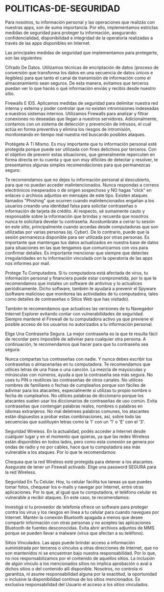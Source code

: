 # POLITICAS-DE-SEGURIDAD
Para nosotros, tu información personal y las operaciones que realizás con nuestras apps, son de suma importancia. Por ello, implementamos estrictas medidas de seguridad para proteger tu información, asegurando: confidencialidad, disponibilidad e integridad de la operatoria realizadas a través de las apps disponibles en Internet.

Las principales medidas de seguridad que implementamos para protegerte, son las siguientes:

Cifrado De Datos.
	Utilizamos técnicas de encriptación de datos (proceso de conversión que transforma los datos en una secuencia de datos únicos e ilegibles) para que tanto el canal de transmisión de información como el almacenamiento sean seguros. De esta manera, evitamos que terceros puedan ver lo que hacés o qué información enviás y recibís desde nuestro sitio.

Firewalls E IDS.
	Aplicamos medidas de seguridad para delimitar nuestra red interna y externa y poder controlar que no existen intromisiones indeseadas a nuestros sistemas internos.
Utilizamos Firewalls para analizar y filtrar conexiones no deseadas que llegan a nuestros servidores. Adicionalmente, contamos con un sistema de detección y prevención de intrusos, el cual actúa en forma preventiva y elimina los riesgos de intromisión, monitoreando en tiempo real nuestra red buscando posibles ataques.

Protégete A Ti Mismo.
	Es muy importante que tu información personal esté protegida porque puede ser utilizada con fines delictivos por terceros. Con el objetivo de prevenir estas situaciones, que generalmente repercuten en forma directa en tu cuenta y que son muy difíciles de detectar y resolver, te presentamos algunas simples recomendaciones para que permanezcas seguro:

Te recomendamos que no dejes tu información personal al descubierto, para que no puedan acceder malintencionados.
Nunca respondas a correos electrónicos inesperados o de origen sospechoso y NO hagas "click" en enlaces o archivos adjuntos en mensajes de este tipo.
Existen ataques llamados "Phishing" que ocurren cuando malintencionados engañan a los usuarios creando una identidad falsa para solicitar contraseñas o información de tarjeta de crédito. Al respecto, sé sumamente cauto y responsable sobre la información que brindas y recuerda que nosotros nunca te solicitará develar tu contraseña.
Acostumbrate a cerrar tu sesión en este sitio, principalmente cuando accedas desde computadoras que son utilizadas por varias personas (ej. Cyber). De lo contrario, puede que la sesión permanezca disponible para ser utilizada por otras personas.
Es importante que mantengas tus datos actualizados en nuestra base de datos para situaciones en las que tengamos que comunicarnos con vos para confirmar detalles.
Es importante mencionar que siempre que detectes irregularidades en tu información vinculada con la operatoria de las apps nos informes por mail.

Protege Tu Computadora.
	Si tu computadora está afectada de virus, tu información personal y financiera puede estar comprometida, por lo que te recomendamos que instales un software de antivirus y lo actualices periódicamente. Dicho software, también te ayudará a prevenir el Spyware (software malicioso que monitorea las actividades de tu computadora, tales como detalles de contraseñas o Sitios Web que has visitado).

También te recomendamos que actualices las versiones de tu Navegador Internet Explorer evitando contar con vulnerabilidades de seguridad. Siempre mantené el Firewall de tu computadora activo ya que previene el posible acceso de los usuarios no autorizados a tu información personal.

Elige Una Contraseña Segura.
	La mejor contraseña es la que te resulta fácil de recordar pero imposible de adivinar para cualquier otra persona. A continuación, te recomendamos qué hacer para que tu contraseña sea segura:

Nunca compartas tus contraseñas con nadie. Y nunca debes escribir tus contraseñas o almacenarlas en tu computadora.
Te recomendamos que utilices letras de una frase o una canción. La mezcla de mayúsculas y minúsculas con números, ayuda a que la contraseña sea más segura.
No uses tu PIN o reutilices las contraseñas de otros canales.
No utilices nombres de familiares o fechas de cumpleaños porque son fáciles de adivinar para los atacantes, especialmente si utilizas tu propio nombre o fecha de cumpleaños.
No utilices palabras de diccionario porque los atacantes suelen usar los diccionarios de contraseñas de uso común. Evita contraseñas que contengan palabras reales, nombres o palabras en idiomas extranjeros.
No mal deletrees palabras comunes, los atacantes están dispuestos a probar estas combinaciones, así, sobre todo las secuencias que sustituyen letras como la 'I' con un '1' o 'E' con el '3'.

Seguridad Wireless.
	En la actualidad, podés acceder a Internet desde cualquier lugar y en el momento que quieras, ya que las redes Wireless están disponibles en todos lados, pero como esta conexión se genera por ondas de radio y no por cables, hace que tu computadora sea más vulnerable a los ataques. Por lo que te recomendamos:

Chequea que la red Wireless esté protegida para detener a los atacantes.
Asegurate de tener un Firewall activado.
Elige una password SEGURA para la red Wireless.

Seguridad En Tu Celular.
	Hoy, tu celular facilita tus tareas ya que puedes tomar fotos, chequear los e-mails y navegar por Internet, entre otras aplicaciones. Por lo que, al igual que tu computadora, el teléfono celular es vulnerable a recibir ataques. En este caso, te recomendamos:

Investigá si tu proveedor de telefonía ofrece un software para proteger contra los virus y los riesgos en línea a tu celular para cuando navegues por Internet.
Mantén la conexión Bluetooth apagada a menos que desee compartir información con otras personas y no aceptes las aplicaciones Bluetooth de fuentes desconocidas.
Evita abrir archivos adjuntos de MMS porque se pueden llevar a malware (virus que afectan a su teléfono).

Sitios Vinculados.
	Las apps puede brindar acceso a información suministrada por terceros o vínculos a otras direcciones de Internet, que no son mantenidos ni se encuentran bajo nuestra responsabilidad. Por lo que, no nos responsabilizamos por el contenido de aquellos sitios. La inclusión de algún vínculo a los mencionados sitios no implica aprobación o aval a dichos sitios o del contenido allí disponible. Nosotros, no controla ni garantiza, ni asume responsabilidad alguna por la exactitud, la oportunidad o inclusive la disponibilidad continua de los sitios mencionados. Es exclusiva responsabilidad del Usuario el acceso a los sitios vinculados.
